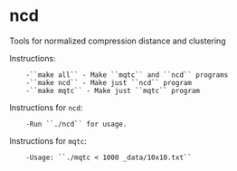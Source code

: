 # ncd
Tools for normalized compression distance and clustering

Instructions:

        -``make all`` - Make ``mqtc`` and ``ncd`` programs
        -``make ncd`` - Make just ``ncd`` program
        -``make mqtc`` - Make just ``mqtc`` program

Instructions for ``ncd``:

        -Run ``./ncd`` for usage.

Instructions for ``mqtc``:

        -Usage: ``./mqtc < 1000 _data/10x10.txt``
        
